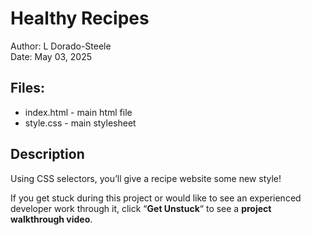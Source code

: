 # Healthy Recipes
Author: L Dorado-Steele  
Date: May 03, 2025  

## Files:
* index.html - main html file
* style.css - main stylesheet

## Description
Using CSS selectors, you’ll give a recipe website some new style!

If you get stuck during this project or would like to see an experienced developer work through it, click “**Get Unstuck**“ to see a **project walkthrough video**.